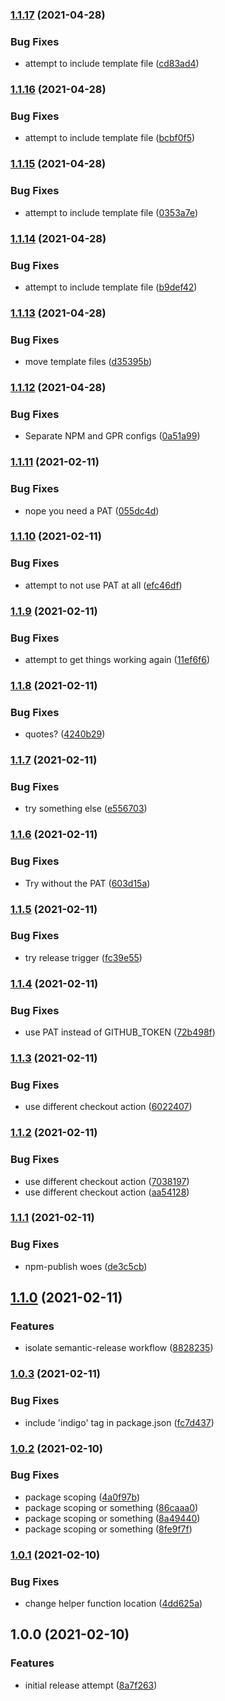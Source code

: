 ### [1.1.17](https://github.com/alkamin/indigo/compare/1.1.16...1.1.17) (2021-04-28)


### Bug Fixes

* attempt to include template file ([cd83ad4](https://github.com/alkamin/indigo/commit/cd83ad474c3742989c4614c1fc88b1d96b6e0691))

### [1.1.16](https://github.com/alkamin/indigo/compare/1.1.15...1.1.16) (2021-04-28)


### Bug Fixes

* attempt to include template file ([bcbf0f5](https://github.com/alkamin/indigo/commit/bcbf0f5ba8b249a9432b4afe2f9233d1109593d7))

### [1.1.15](https://github.com/alkamin/indigo/compare/1.1.14...1.1.15) (2021-04-28)


### Bug Fixes

* attempt to include template file ([0353a7e](https://github.com/alkamin/indigo/commit/0353a7e35c86e07c1c105608dbab92819ae9ef90))

### [1.1.14](https://github.com/alkamin/indigo/compare/1.1.13...1.1.14) (2021-04-28)


### Bug Fixes

* attempt to include template file ([b9def42](https://github.com/alkamin/indigo/commit/b9def424270791eeedf2357ef286d25a82aa7031))

### [1.1.13](https://github.com/alkamin/indigo/compare/1.1.12...1.1.13) (2021-04-28)


### Bug Fixes

* move template files ([d35395b](https://github.com/alkamin/indigo/commit/d35395bb7325f4574a40294ebba726cb147a859a))

### [1.1.12](https://github.com/alkamin/indigo/compare/1.1.11...1.1.12) (2021-04-28)


### Bug Fixes

* Separate NPM and GPR configs ([0a51a99](https://github.com/alkamin/indigo/commit/0a51a9999baec08201caa5b8bf56e0ee52160bd6))

### [1.1.11](https://github.com/alkamin/indigo/compare/1.1.10...1.1.11) (2021-02-11)


### Bug Fixes

* nope you need a PAT ([055dc4d](https://github.com/alkamin/indigo/commit/055dc4dfc367bdaa97fcbdd0289943d983cb9f20))

### [1.1.10](https://github.com/alkamin/indigo/compare/1.1.9...1.1.10) (2021-02-11)


### Bug Fixes

* attempt to not use PAT at all ([efc46df](https://github.com/alkamin/indigo/commit/efc46df1110a67d98bf412f8219cc179330b71ab))

### [1.1.9](https://github.com/alkamin/indigo/compare/1.1.8...1.1.9) (2021-02-11)


### Bug Fixes

* attempt to get things working again ([11ef6f6](https://github.com/alkamin/indigo/commit/11ef6f61fa6fd362b7d8dddc52e18bf1103f99c3))

### [1.1.8](https://github.com/alkamin/indigo/compare/1.1.7...1.1.8) (2021-02-11)


### Bug Fixes

* quotes? ([4240b29](https://github.com/alkamin/indigo/commit/4240b294be14047d21f2924c0a94381879dadc44))

### [1.1.7](https://github.com/alkamin/indigo/compare/1.1.6...1.1.7) (2021-02-11)


### Bug Fixes

* try something else ([e556703](https://github.com/alkamin/indigo/commit/e556703f6f1280762d6fb0f088f4e1d01d082b3d))

### [1.1.6](https://github.com/alkamin/indigo/compare/1.1.5...1.1.6) (2021-02-11)


### Bug Fixes

* Try without the PAT ([603d15a](https://github.com/alkamin/indigo/commit/603d15a8fb348e93ffba1064505491c735223d01))

### [1.1.5](https://github.com/alkamin/indigo/compare/1.1.4...1.1.5) (2021-02-11)


### Bug Fixes

* try release trigger ([fc39e55](https://github.com/alkamin/indigo/commit/fc39e556c117082bb8621842ccf9d29058133703))

### [1.1.4](https://github.com/alkamin/indigo/compare/1.1.3...1.1.4) (2021-02-11)


### Bug Fixes

* use PAT instead of GITHUB_TOKEN ([72b498f](https://github.com/alkamin/indigo/commit/72b498f82515ad5210c384c57f6e345361678c43))

### [1.1.3](https://github.com/alkamin/indigo/compare/1.1.2...1.1.3) (2021-02-11)


### Bug Fixes

* use different checkout action ([6022407](https://github.com/alkamin/indigo/commit/6022407c8e25d5332c6d53bc07c5169ef9a21c17))

### [1.1.2](https://github.com/alkamin/indigo/compare/1.1.1...1.1.2) (2021-02-11)


### Bug Fixes

* use different checkout action ([7038197](https://github.com/alkamin/indigo/commit/703819719b29989e80c415f2c577185a8fb87b05))
* use different checkout action ([aa54128](https://github.com/alkamin/indigo/commit/aa54128910850384d0c893728538bd9fd80fec7a))

### [1.1.1](https://github.com/alkamin/indigo/compare/1.1.0...1.1.1) (2021-02-11)


### Bug Fixes

* npm-publish woes ([de3c5cb](https://github.com/alkamin/indigo/commit/de3c5cb654c6cb00cbaf2984b28fd14d382c796c))

## [1.1.0](https://github.com/alkamin/indigo/compare/1.0.3...1.1.0) (2021-02-11)


### Features

* isolate semantic-release workflow ([8828235](https://github.com/alkamin/indigo/commit/88282359a050f2e2a3796c7567c97076fb9f2c99))

### [1.0.3](https://github.com/alkamin/indigo/compare/1.0.2...1.0.3) (2021-02-11)


### Bug Fixes

* include 'indigo' tag in package.json ([fc7d437](https://github.com/alkamin/indigo/commit/fc7d437482f179425a29f231cc493d484b5beda2))

### [1.0.2](https://github.com/alkamin/indigo/compare/1.0.1...1.0.2) (2021-02-10)


### Bug Fixes

* package scoping ([4a0f97b](https://github.com/alkamin/indigo/commit/4a0f97bfe1fadf545a7d31598b63998e46962140))
* package scoping or something ([86caaa0](https://github.com/alkamin/indigo/commit/86caaa01f57455a71ec5526c4875f0db0b9d7c04))
* package scoping or something ([8a49440](https://github.com/alkamin/indigo/commit/8a494403d142b1fd30db53c9246223b3ce3f5103))
* package scoping or something ([8fe9f7f](https://github.com/alkamin/indigo/commit/8fe9f7f0ef9bb3a5b35a9883e16e1355620f2be9))

### [1.0.1](https://github.com/alkamin/indigo/compare/1.0.0...1.0.1) (2021-02-10)


### Bug Fixes

* change helper function location ([4dd625a](https://github.com/alkamin/indigo/commit/4dd625aacf7e396668346765cf8682487ae857cf))

## 1.0.0 (2021-02-10)


### Features

* initial release attempt ([8a7f263](https://github.com/alkamin/indigo/commit/8a7f26322c2f396ba25d77d055106b9e2ad91f21))
